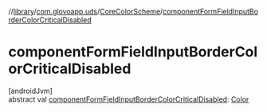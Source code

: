 //[library](../../../index.md)/[com.glovoapp.uds](../index.md)/[CoreColorScheme](index.md)/[componentFormFieldInputBorderColorCriticalDisabled](component-form-field-input-border-color-critical-disabled.md)

# componentFormFieldInputBorderColorCriticalDisabled

[androidJvm]\
abstract val [componentFormFieldInputBorderColorCriticalDisabled](component-form-field-input-border-color-critical-disabled.md): [Color](https://developer.android.com/reference/kotlin/androidx/compose/ui/graphics/Color.html)

